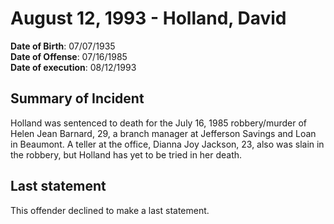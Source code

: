 # August 12, 1993 - Holland, David

**Date of Birth**: 07/07/1935<br/>
**Date of Offense**: 07/16/1985<br/>
**Date of execution**: 08/12/1993<br/>

## Summary of Incident
Holland was sentenced to death for the July 16, 1985 robbery/murder of Helen Jean Barnard, 29, a branch manager at Jefferson Savings and Loan in Beaumont. A teller at the office, Dianna Joy Jackson, 23, also was slain in the robbery, but Holland has yet to be tried in her death.

## Last statement
This offender declined to make a last statement.